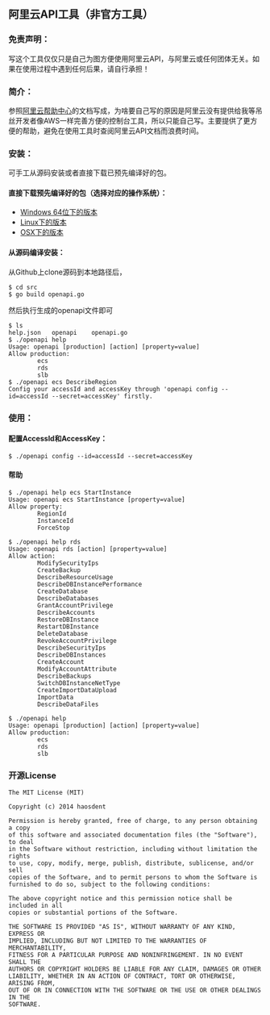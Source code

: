 阿里云API工具（非官方工具）
----------

### 免责声明：
写这个工具仅仅只是自己为图方便使用阿里云API，与阿里云或任何团体无关。如果在使用过程中遇到任何后果，请自行承担！

### 简介：
参照[阿里云帮助中心][1]的文档写成，为啥要自己写的原因是阿里云没有提供给我等吊丝开发者像AWS一样完善方便的控制台工具，所以只能自己写。主要提供了更方便的帮助，避免在使用工具时查阅阿里云API文档而浪费时间。

### 安装：

可手工从源码安装或者直接下载已预先编译好的包。

#### 直接下载预先编译好的包（选择对应的操作系统）：

- [Windows 64位下的版本][2]
- [Linux下的版本][3]
- [OSX下的版本][4]

#### 从源码编译安装：

从Github上clone源码到本地路径后，

```shell
$ cd src
$ go build openapi.go
```

然后执行生成的openapi文件即可

```shell
$ ls
help.json   openapi    openapi.go
$ ./openapi help
Usage: openapi [production] [action] [property=value]
Allow production:
        ecs
        rds
        slb
$ ./openapi ecs DescribeRegion
Config your accessId and accessKey through 'openapi config --id=accessId --secret=accessKey' firstly.
```

### 使用：

#### 配置AccessId和AccessKey：

```
$ ./openapi config --id=accessId --secret=accessKey
```

#### 帮助

```
$ ./openapi help ecs StartInstance
Usage: openapi ecs StartInstance [property=value]
Allow property:
        RegionId
        InstanceId
        ForceStop
```

```
$ ./openapi help rds
Usage: openapi rds [action] [property=value]
Allow action:
        ModifySecurityIps
        CreateBackup
        DescribeResourceUsage
        DescribeDBInstancePerformance
        CreateDatabase
        DescribeDatabases
        GrantAccountPrivilege
        DescribeAccounts
        RestoreDBInstance
        RestartDBInstance
        DeleteDatabase
        RevokeAccountPrivilege
        DescribeSecurityIps
        DescribeDBInstances
        CreateAccount
        ModifyAccountAttribute
        DescribeBackups
        SwitchDBInstanceNetType
        CreateImportDataUpload
        ImportData
        DescribeDataFiles
```

```shell
$ ./openapi help
Usage: openapi [production] [action] [property=value]
Allow production:
        ecs
        rds
        slb
```

### 开源License

```
The MIT License (MIT)

Copyright (c) 2014 haosdent

Permission is hereby granted, free of charge, to any person obtaining a copy
of this software and associated documentation files (the "Software"), to deal
in the Software without restriction, including without limitation the rights
to use, copy, modify, merge, publish, distribute, sublicense, and/or sell
copies of the Software, and to permit persons to whom the Software is
furnished to do so, subject to the following conditions:

The above copyright notice and this permission notice shall be included in all
copies or substantial portions of the Software.

THE SOFTWARE IS PROVIDED "AS IS", WITHOUT WARRANTY OF ANY KIND, EXPRESS OR
IMPLIED, INCLUDING BUT NOT LIMITED TO THE WARRANTIES OF MERCHANTABILITY,
FITNESS FOR A PARTICULAR PURPOSE AND NONINFRINGEMENT. IN NO EVENT SHALL THE
AUTHORS OR COPYRIGHT HOLDERS BE LIABLE FOR ANY CLAIM, DAMAGES OR OTHER
LIABILITY, WHETHER IN AN ACTION OF CONTRACT, TORT OR OTHERWISE, ARISING FROM,
OUT OF OR IN CONNECTION WITH THE SOFTWARE OR THE USE OR OTHER DEALINGS IN THE
SOFTWARE.
```


  [1]: http://dev.aliyun.com/thread.php?fid=8
  [2]: https://github.com/haosdent/openapi/raw/master/bin/windows/openapi.exe
  [3]: https://github.com/haosdent/openapi/raw/master/bin/linux/openapi
  [4]: https://github.com/haosdent/openapi/raw/master/bin/osx/openapi
  [5]: https://raw.githubusercontent.com/haosdent/openapi/master/LICENSE

